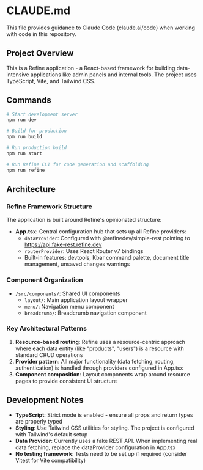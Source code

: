 # CLAUDE.md

This file provides guidance to Claude Code (claude.ai/code) when working with code in this repository.

## Project Overview

This is a Refine application - a React-based framework for building data-intensive applications like admin panels and internal tools. The project uses TypeScript, Vite, and Tailwind CSS.

## Commands

```bash
# Start development server
npm run dev

# Build for production
npm run build

# Run production build
npm run start

# Run Refine CLI for code generation and scaffolding
npm run refine
```

## Architecture

### Refine Framework Structure
The application is built around Refine's opinionated structure:

- **App.tsx**: Central configuration hub that sets up all Refine providers:
  - `dataProvider`: Configured with @refinedev/simple-rest pointing to https://api.fake-rest.refine.dev
  - `routerProvider`: Uses React Router v7 bindings
  - Built-in features: devtools, Kbar command palette, document title management, unsaved changes warnings

### Component Organization
- `/src/components/`: Shared UI components
  - `layout/`: Main application layout wrapper
  - `menu/`: Navigation menu component
  - `breadcrumb/`: Breadcrumb navigation component

### Key Architectural Patterns
1. **Resource-based routing**: Refine uses a resource-centric approach where each data entity (like "products", "users") is a resource with standard CRUD operations
2. **Provider pattern**: All major functionality (data fetching, routing, authentication) is handled through providers configured in App.tsx
3. **Component composition**: Layout components wrap around resource pages to provide consistent UI structure

## Development Notes

- **TypeScript**: Strict mode is enabled - ensure all props and return types are properly typed
- **Styling**: Use Tailwind CSS utilities for styling. The project is configured with Tailwind's default setup
- **Data Provider**: Currently uses a fake REST API. When implementing real data fetching, replace the dataProvider configuration in App.tsx
- **No testing framework**: Tests need to be set up if required (consider Vitest for Vite compatibility)
